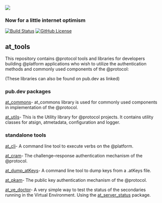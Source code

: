 <img src="https://atsign.dev/assets/img/@dev.png?sanitize=true">

### Now for a little internet optimism

[![Build Status](https://github.com/atsign-foundation/at_tools/actions/workflows/at_tools.yaml/badge.svg)](https://github.com/atsign-foundation/at_tools/actions/workflows/at_tools.yaml)
[![GitHub License](https://img.shields.io/badge/license-BSD3-blue.svg)](./LICENSE)

## at_tools

This repository contains @protocol tools and  libraries for developers
building @platform applications who wish to utilize the authentication
methods and commonly used components of the @protocol:

(These libraries can also be found on pub.dev as linked)

### pub.dev packages

[at_commons](https://pub.dev/packages/at_commons)- at_commons library
is used for commonly used components in implementation of the @protocol.

[at_utils](https://pub.dev/packages/at_utils)- This is the Utility library
for @protocol projects. It contains utility classes for atsign, atmetadata,
configuration and logger.


### standalone tools

[at_cli](./at_cli)- A command line tool to execute verbs on the @platform.

[at_cram](./at_cram)- The challenge–response authentication mechanism of the
@protocol.

[at_dump_atKeys](./at_dump_atKeys)- A command line tool to dump keys from a
.atKeys file.

[at_pkam](./at_pkam)- The public key authentication mechanism of the
@protocol.

[at_ve_doctor](./at_ve_doctor)- A very simple way to test the status of the
secondaries running in the Virtual Environment. Using the
[at_server_status](https://pub.dev/packages/at_server_status) package.
